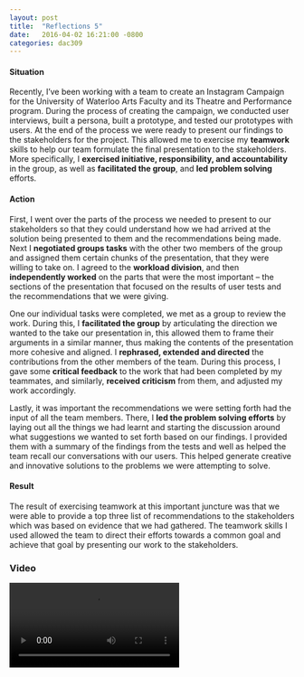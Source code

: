 ```yaml
---
layout: post
title:  "Reflections 5"
date:   2016-04-02 16:21:00 -0800
categories: dac309
---
```


#### Situation
Recently, I’ve been working with a team to create an Instagram Campaign for the University of Waterloo Arts Faculty and its Theatre and Performance program. During the process of creating the campaign, we conducted user interviews, built a persona, built a prototype, and tested our prototypes with users. At the end of the process we were ready to present our findings to the stakeholders for the project. This allowed me to exercise my **teamwork** skills to help our team formulate the final presentation to the stakeholders. More specifically, I **exercised initiative, responsibility, and accountability** in the group, as well as **facilitated the group**, and **led problem solving** efforts.

#### Action
First, I went over the parts of the process we needed to present to our stakeholders so that they could understand how we had arrived at the solution being presented to them and the recommendations being made. Next I **negotiated groups tasks** with the other two members of the group and assigned them certain chunks of the presentation, that they were willing to take on. I agreed to the **workload division**, and then **independently worked** on the parts that were the most important – the sections of the presentation that focused on the results of user tests and the recommendations that we were giving.

One our individual tasks were completed, we met as a group to review the work. During this, I **facilitated the group** by articulating the direction we wanted to the take our presentation in, this allowed them to frame their arguments in a similar manner, thus making the contents of the presentation more cohesive and aligned. I **rephrased, extended and directed** the contributions from the other members of the team. During this process, I gave some **critical feedback** to the work that had been completed by my teammates, and similarly, **received criticism** from them, and adjusted my work accordingly.

Lastly, it was important the recommendations we were setting forth had the input of all the team members. There, I **led the problem solving efforts** by laying out all the things we had learnt and starting the discussion around what suggestions we wanted to set forth based on our findings. I provided them with a summary of the findings from the tests and well as helped the team recall our conversations with our users. This helped generate creative and innovative solutions to the problems we were attempting to solve.

#### Result
The result of exercising teamwork at this important juncture was that we were able to provide a top three list of recommendations to the stakeholders which was based on evidence that we had gathered. The teamwork skills I used allowed the team to direct their efforts towards a common goal and achieve that goal by presenting our work to the stakeholders.

### Video
<video src="{{site.baseurl}}/assets/dac309/reflections5.mp4" controls>

</video>
